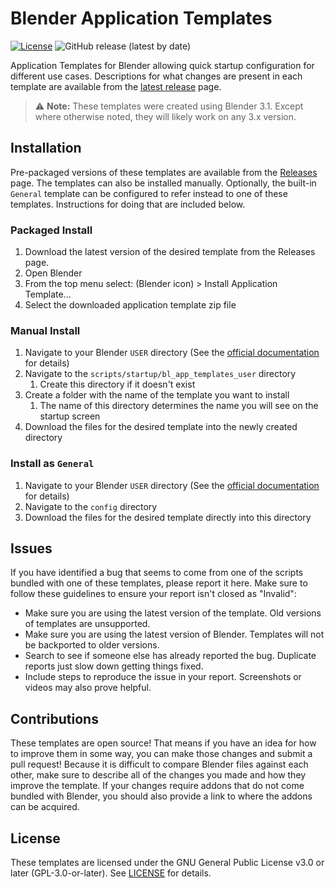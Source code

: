 # Blender Application Templates
[![License](https://img.shields.io/github/license/Drakmyth/blender-app-templates)](https://github.com/Drakmyth/blender-app-templates/blob/master/LICENSE.md)
![GitHub release (latest by date)](https://img.shields.io/github/v/release/Drakmyth/blender-app-templates)

Application Templates for Blender allowing quick startup configuration for different use cases. Descriptions for what changes are present in each template are available from the [latest release](https://github.com/Drakmyth/blender-app-templates/releases/latest) page.

> :warning: **Note:** These templates were created using Blender 3.1. Except where otherwise noted, they will likely work on any 3.x version.

## Installation

Pre-packaged versions of these templates are available from the [Releases](https://github.com/Drakmyth/blender-app-templates/releases) page. The templates can also be installed manually. Optionally, the built-in `General` template can be configured to refer instead to one of these templates. Instructions for doing that are included below.

### Packaged Install

1. Download the latest version of the desired template from the Releases page.
1. Open Blender
1. From the top menu select: (Blender icon) > Install Application Template...
1. Select the downloaded application template zip file

### Manual Install

1. Navigate to your Blender `USER` directory (See the [official documentation](https://docs.blender.org/manual/en/latest/advanced/blender_directory_layout.html#blender-directory-layout) for details)
1. Navigate to the `scripts/startup/bl_app_templates_user` directory
    1. Create this directory if it doesn't exist
1. Create a folder with the name of the template you want to install
    1. The name of this directory determines the name you will see on the startup screen
1. Download the files for the desired template into the newly created directory

### Install as `General`

1. Navigate to your Blender `USER` directory (See the [official documentation](https://docs.blender.org/manual/en/latest/advanced/blender_directory_layout.html#blender-directory-layout) for details)
1. Navigate to the `config` directory
1. Download the files for the desired template directly into this directory

## Issues

If you have identified a bug that seems to come from one of the scripts bundled with one of these templates, please report it here. Make sure to follow these guidelines to ensure your report isn't closed as "Invalid":

* Make sure you are using the latest version of the template. Old versions of templates are unsupported.
* Make sure you are using the latest version of Blender. Templates will not be backported to older versions.
* Search to see if someone else has already reported the bug. Duplicate reports just slow down getting things fixed.
* Include steps to reproduce the issue in your report. Screenshots or videos may also prove helpful.

## Contributions

These templates are open source! That means if you have an idea for how to improve them in some way, you can make those changes and submit a pull request! Because it is difficult to compare Blender files against each other, make sure to describe all of the changes you made and how they improve the template. If your changes require addons that do not come bundled with Blender, you should also provide a link to where the addons can be acquired.

## License

These templates are licensed under the GNU General Public License v3.0 or later (GPL-3.0-or-later). See [LICENSE](./LICENSE.md) for details.
